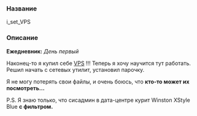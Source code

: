 ### Название

i_set_VPS

### Описание

**Ежедневник:** *День первый*

Наконец-то я  купил себе [VPS](http://ваш_сайт:1337) !!! Теперь я хочу научится тут работать. Решил начать с сетевых утилит, установил парочку.

Я не могу потерять свои файлы, и очень боюсь, что **кто-то может их посмотреть...**

P.S. Я знаю только, что сисадмин в дата-центре курит Winston XStyle Blue **с фильтром.**
